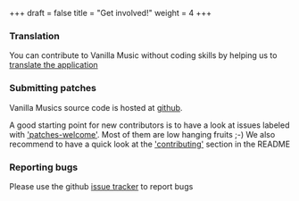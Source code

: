 +++
draft = false
title = "Get involved!"
weight = 4
+++

### Translation
You can contribute to Vanilla Music without coding skills by helping us to [translate the application](https://www.transifex.com/vanilla_music/vanilla-music-1/)

### Submitting patches
Vanilla Musics source code is hosted at [github](https://github.com/vanilla-music/vanilla/).

A good starting point for new contributors is to have a look at issues labeled with ['patches-welcome'](https://github.com/vanilla-music/vanilla/labels/patches-welcome).
Most of them are low hanging fruits ;-) We also recommend to have a quick look at the ['contributing'](https://github.com/vanilla-music/vanilla/blob/master/README.md#contributing) section in the README

### Reporting bugs
Please use the github [issue tracker](https://github.com/vanilla-music/vanilla/issues) to report bugs

